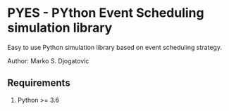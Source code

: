 # PYES - PYthon Event Scheduling simulation library

Easy to use Python simulation library based on event scheduling strategy.

Author: Marko S. Djogatovic

## Requirements
1. Python &gt;= 3.6
